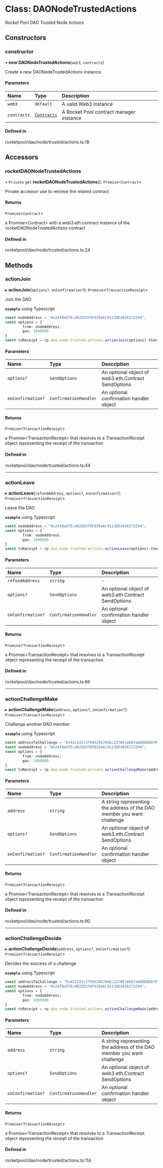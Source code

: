 # Class: DAONodeTrustedActions

Rocket Pool DAO Trusted Node Actions

## Constructors

### constructor

• **new DAONodeTrustedActions**(`web3`, `contracts`)

Create a new DAONodeTrustedActions instance.

#### Parameters

| Name        | Type                     | Description                             |
| :---------- | :----------------------- | :-------------------------------------- |
| `web3`      | `default`                | A valid Web3 instance                   |
| `contracts` | [`Contracts`](Contracts) | A Rocket Pool contract manager instance |

#### Defined in

rocketpool/dao/node/trusted/actions.ts:18

## Accessors

### rocketDAONodeTrustedActions

• `Private` `get` **rocketDAONodeTrustedActions**(): `Promise`<`Contract`\>

Private accessor use to retrieve the related contract

#### Returns

`Promise`<`Contract`\>

a Promise<Contract\> with a web3.eth.contract instance of the rocketDAONodeTrustedActions contract

#### Defined in

rocketpool/dao/node/trusted/actions.ts:24

## Methods

### actionJoin

▸ **actionJoin**(`options?`, `onConfirmation?`): `Promise`<`TransactionReceipt`\>

Join the DAO

**`example`** using Typescript

```ts
const nodeAddress = "0x24fBeD7Ecd625D3f0FD19a6c9113DEd436172294";
const options = {
		from: nodeAddress,
		gas: 1000000
}
const txReceipt = rp.dao.node.trusted.actions.actionJoin(options).then((txReceipt: TransactionReceipt) => { txReceipt };
```

#### Parameters

| Name              | Type                  | Description                                         |
| :---------------- | :-------------------- | :-------------------------------------------------- |
| `options?`        | `SendOptions`         | An optional object of web3.eth.Contract SendOptions |
| `onConfirmation?` | `ConfirmationHandler` | An optional confirmation handler object             |

#### Returns

`Promise`<`TransactionReceipt`\>

a Promise<TransactionReceipt\> that resolves to a TransactionReceipt object representing the receipt of the transaction

#### Defined in

rocketpool/dao/node/trusted/actions.ts:44

---

### actionLeave

▸ **actionLeave**(`refundAddress`, `options?`, `onConfirmation?`): `Promise`<`TransactionReceipt`\>

Leave the DAO

**`example`** using Typescript

```ts
const nodeAddress = "0x24fBeD7Ecd625D3f0FD19a6c9113DEd436172294";
const options = {
		from: nodeAddress,
		gas: 1000000
}
const txReceipt = rp.dao.node.trusted.actions.actionLeave(options).then((txReceipt: TransactionReceipt) => { txReceipt };
```

#### Parameters

| Name              | Type                  | Description                                         |
| :---------------- | :-------------------- | :-------------------------------------------------- |
| `refundAddress`   | `string`              | -                                                   |
| `options?`        | `SendOptions`         | An optional object of web3.eth.Contract SendOptions |
| `onConfirmation?` | `ConfirmationHandler` | An optional confirmation handler object             |

#### Returns

`Promise`<`TransactionReceipt`\>

a Promise<TransactionReceipt\> that resolves to a TransactionReceipt object representing the receipt of the transaction

#### Defined in

rocketpool/dao/node/trusted/actions.ts:66

---

### actionChallengeMake

▸ **actionChallengeMake**(`address`, `options?`, `onConfirmation?`): `Promise`<`TransactionReceipt`\>

Challenge another DAO member

**`example`** using Typescript

```ts
const addressToChallenge = "0x421433c3f99529A704Ec2270E1A68fa66DD8bD79";
const nodeAddress = "0x24fBeD7Ecd625D3f0FD19a6c9113DEd436172294";
const options = {
		from: nodeAddress,
		gas: 1000000
}
const txReceipt = rp.dao.node.trusted.actions.actionChallengeMake(addressToChallenge, options).then((txReceipt: TransactionReceipt) => { txReceipt };
```

#### Parameters

| Name              | Type                  | Description                                                            |
| :---------------- | :-------------------- | :--------------------------------------------------------------------- |
| `address`         | `string`              | A string representing the address of the DAO member you want challenge |
| `options?`        | `SendOptions`         | An optional object of web3.eth.Contract SendOptions                    |
| `onConfirmation?` | `ConfirmationHandler` | An optional confirmation handler object                                |

#### Returns

`Promise`<`TransactionReceipt`\>

a Promise<TransactionReceipt\> that resolves to a TransactionReceipt object representing the receipt of the transaction

#### Defined in

rocketpool/dao/node/trusted/actions.ts:90

---

### actionChallengeDecide

▸ **actionChallengeDecide**(`address`, `options?`, `onConfirmation?`): `Promise`<`TransactionReceipt`\>

Decides the success of a challenge

**`example`** using Typescript

```ts
const addressToChallenge = "0x421433c3f99529A704Ec2270E1A68fa66DD8bD79";
const nodeAddress = "0x24fBeD7Ecd625D3f0FD19a6c9113DEd436172294";
const options = {
		from: nodeAddress,
		gas: 1000000
}
const txReceipt = rp.dao.node.trusted.actions.actionChallengeMake(addressToChallenge, options).then((txReceipt: TransactionReceipt) => { txReceipt };
```

#### Parameters

| Name              | Type                  | Description                                                            |
| :---------------- | :-------------------- | :--------------------------------------------------------------------- |
| `address`         | `string`              | A string representing the address of the DAO member you want challenge |
| `options?`        | `SendOptions`         | An optional object of web3.eth.Contract SendOptions                    |
| `onConfirmation?` | `ConfirmationHandler` | An optional confirmation handler object                                |

#### Returns

`Promise`<`TransactionReceipt`\>

a Promise<TransactionReceipt\> that resolves to a TransactionReceipt object representing the receipt of the transaction

#### Defined in

rocketpool/dao/node/trusted/actions.ts:114
